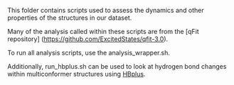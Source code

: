 This folder contains scripts used to assess the dynamics and other properties of the structures in our dataset. 

Many of the analysis called within these scripts are from the [qFit repository] (https://github.com/ExcitedStates/qfit-3.0).

To run all analysis scripts, use the analysis_wrapper.sh.

Additionally, run_hbplus.sh can be used to look at hydrogen bond changes within multiconformer structures using [HBplus](https://www.ebi.ac.uk/thornton-srv/software/HBPLUS/). 


